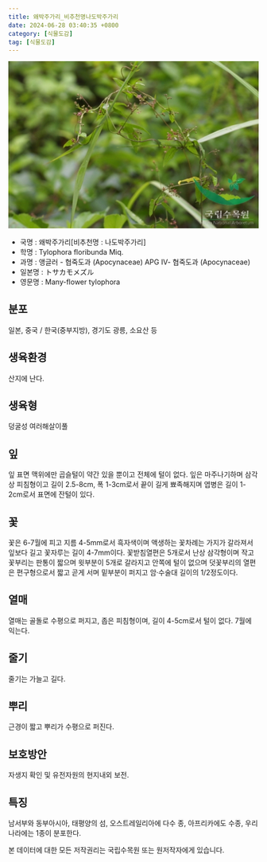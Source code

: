 ```yaml
---
title: 왜박주가리_비추천명나도박주가리
date: 2024-06-28 03:40:35 +0800
category: [식물도감]
tag: [식물도감]
---
```




![왜박주가리[비추천명 : 나도박주가리]](/assets/img/fileUpload/plants/basic/Asclepiadaceae/Tylophora/14012/1_th2.JPG)
- 국명 : 왜박주가리[비추천명 : 나도박주가리]
- 학명 : Tylophora floribunda Miq.
- 과명 : 앵글러 - 협죽도과 (Apocynaceae) APG Ⅳ- 협죽도과 (Apocynaceae)
- 일본명 : トサカモメズル
- 영문명 : Many-flower tylophora


## 분포
일본, 중국 / 한국(중부지방), 경기도 광릉, 소요산 등 
## 생육환경
산지에 난다.
## 생육형
덩굴성 여러해살이풀
## 잎
잎 표면 맥위에만 곱슬털이 약간 있을 뿐이고 전체에 털이 없다. 잎은 마주나기하며 삼각상 피침형이고 길이 2.5-8cm, 폭 1-3cm로서 끝이 길게 뾰족해지며 엽병은 길이 1-2cm로서 표면에 잔털이 있다.
## 꽃
꽃은 6-7월에 피고 지름 4-5mm로서 흑자색이며 액생하는 꽃차례는 가지가 갈라져서 잎보다 길고 꽃자루는 길이 4-7mm이다. 꽃받침열편은 5개로서 난상 삼각형이며 작고 꽃부리는 판통이 짧으며 윗부분이 5개로 갈라지고 안쪽에 털이 없으며 덧꽃부리의 열편은 편구형으로서 짧고 곧게 서며 밑부분이 퍼지고 암·수술대 길이의 1/2정도이다.
## 열매
열매는 골돌로 수평으로 퍼지고, 좁은 피침형이며, 길이 4-5cm로서 털이 없다. 7월에 익는다. 
## 줄기
줄기는 가늘고 길다.
## 뿌리
근경이 짧고 뿌리가 수평으로 퍼진다.
## 보호방안
자생지 확인 및 유전자원의 현지내외 보전.
## 특징
남서부와 동부아시아, 태평양의 섬, 오스트레일리아에 다수 종, 아프리카에도 수종, 우리나라에는 1종이 분포한다.






본 데이터에 대한 모든 저작권리는 국립수목원 또는 원저작자에게 있습니다.

